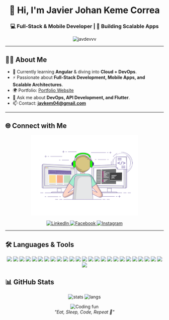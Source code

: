 <h1 align="center">👋 Hi, I'm Javier Johan Keme Correa</h1>
<h3 align="center">💻 Full-Stack & Mobile Developer | 🚀 Building Scalable Apps</h3>

<p align="center">
  <img src="https://komarev.com/ghpvc/?username=javdevvv&label=Profile%20Views&color=0e75b6&style=flat" alt="javdevvv" />
</p>

---

## 👨‍💻 About Me  
- 🌱 Currently learning **Angular** & diving into **Cloud + DevOps**.  
- ⚡ Passionate about **Full-Stack Development, Mobile Apps, and Scalable Architectures**.  
- 🌍 Portfolio: [Portfolio Website](https://portfolio-ten-inky-42.vercel.app)  
- 💬 Ask me about **DevOps, API Development, and Flutter**.  
- 📫 Contact: **javkem04@gmail.com**  

---

## 🌐 Connect with Me  
<p align="center">
  <img src="https://raw.githubusercontent.com/mikonoid/mikonoid/main/images/gifs/coder3.gif" width="340" alt="Tools gif"/>
</p>
<p align="center">
  <a href="https://linkedin.com/in/javier-keme-509648319" target="_blank">
    <img src="https://skillicons.dev/icons?i=linkedin" height="45" alt="LinkedIn"/>
  </a>
  <a href="https://fb.com/javier.keme.2025" target="_blank">
    <img src="https://img.icons8.com/?size=512&id=118497&format=png" height="45" alt="Facebook"/>
  </a>
  <a href="https://instagram.com/_.javier.17._" target="_blank">
    <img src="https://skillicons.dev/icons?i=instagram" height="45" alt="Instagram"/>
  </a>
</p>

---

## 🛠️ Languages & Tools  

<p align="center">
  <img src="https://img.shields.io/badge/JavaScript-%23323330.svg?style=for-the-badge&logo=javascript&logoColor=%23F7DF1E" />
  <img src="https://img.shields.io/badge/TypeScript-%23007ACC.svg?style=for-the-badge&logo=typescript&logoColor=white" />
  <img src="https://img.shields.io/badge/React-%2320232a.svg?style=for-the-badge&logo=react&logoColor=%2361DAFB" />
  <img src="https://img.shields.io/badge/Flutter-%2302569B.svg?style=for-the-badge&logo=flutter&logoColor=white" />
  <img src="https://img.shields.io/badge/Angular-DD0031?style=for-the-badge&logo=angular&logoColor=white" />
  <img src="https://img.shields.io/badge/PHP-%23777BB4.svg?style=for-the-badge&logo=php&logoColor=white" />
  <img src="https://img.shields.io/badge/Laravel-%23FF2D20.svg?style=for-the-badge&logo=laravel&logoColor=white" />
  <img src="https://img.shields.io/badge/Node.js-43853D?style=for-the-badge&logo=node.js&logoColor=white" />
  <img src="https://img.shields.io/badge/Express.js-%23404d59.svg?style=for-the-badge&logo=express&logoColor=%2361DAFB" />
  <img src="https://img.shields.io/badge/Python-3670A0?style=for-the-badge&logo=python&logoColor=ffdd54" />
  <img src="https://img.shields.io/badge/Java-%23ED8B00.svg?style=for-the-badge&logo=java&logoColor=white" />
  <img src="https://img.shields.io/badge/Dart-0175C2?style=for-the-badge&logo=dart&logoColor=white" />
  <img src="https://img.shields.io/badge/HTML5-%23E34F26.svg?style=for-the-badge&logo=html5&logoColor=white" />
  <img src="https://img.shields.io/badge/CSS3-%231572B6.svg?style=for-the-badge&logo=css3&logoColor=white" />
  <img src="https://img.shields.io/badge/Bootstrap-%23563D7C.svg?style=for-the-badge&logo=bootstrap&logoColor=white" />
  <img src="https://img.shields.io/badge/Tailwind_CSS-%2338B2AC.svg?style=for-the-badge&logo=tailwind-css&logoColor=white" />
  <img src="https://img.shields.io/badge/MySQL-%2300f.svg?style=for-the-badge&logo=mysql&logoColor=white" />
  <img src="https://img.shields.io/badge/PostgreSQL-316192?style=for-the-badge&logo=postgresql&logoColor=white" />
  <img src="https://img.shields.io/badge/SQLite-07405E?style=for-the-badge&logo=sqlite&logoColor=white" />
  <img src="https://img.shields.io/badge/Firebase-039BE5?style=for-the-badge&logo=firebase&logoColor=FFCA28" />
  <img src="https://img.shields.io/badge/Microsoft%20Azure-0089D6?style=for-the-badge&logo=microsoft-azure&logoColor=white" />
  <img src="https://img.shields.io/badge/Git-%23F05033.svg?style=for-the-badge&logo=git&logoColor=white" />
  <img src="https://img.shields.io/badge/Linux-FCC624?style=for-the-badge&logo=linux&logoColor=black" />
  <img src="https://img.shields.io/badge/Figma-%23F24E1E.svg?style=for-the-badge&logo=figma&logoColor=white" />
  <img src="https://img.shields.io/badge/Unity-%23000000.svg?style=for-the-badge&logo=unity&logoColor=white" />
  <img src="https://img.shields.io/badge/TensorFlow-%23FF6F00.svg?style=for-the-badge&logo=tensorflow&logoColor=white" />
</p>


## 📊 GitHub Stats  
<p align="center">
  <img src="https://github-readme-stats.vercel.app/api?username=javdevvv&show_icons=true&theme=tokyonight" alt="stats" height="160"/>
  <img src="https://github-readme-stats.vercel.app/api/top-langs/?username=javdevvv&layout=compact&theme=tokyonight" alt="langs" height="160"/>
</p>
<p align="center">
  <img src="https://media.giphy.com/media/13HgwGsXF0aiGY/giphy.gif" width="330" alt="Coding fun"/>
  <br>
  <em>"Eat, Sleep, Code, Repeat 🔄"</em>
</p>
